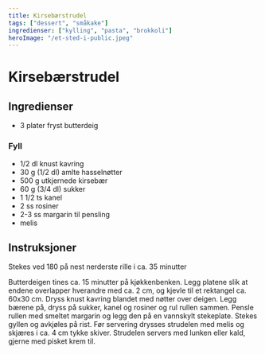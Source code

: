 ```yaml
---
title: Kirsebærstrudel
tags: ["dessert", "småkake"]
ingredienser: ["kylling", "pasta", "brokkoli"]
heroImage: "/et-sted-i-public.jpeg"
---
```


# Kirsebærstrudel

## Ingredienser

- 3 plater fryst butterdeig

### Fyll

- 1/2 dl knust kavring
- 30 g (1/2 dl) amlte hasselnøtter
- 500 g utkjernede kirsebær
- 60 g (3/4 dl) sukker
- 1 1/2 ts kanel
- 2 ss rosiner
- 2-3 ss margarin til pensling
- melis

## Instruksjoner

Stekes ved 180 på nest nerderste rille i ca. 35 minutter

Butterdeigen tines ca. 15 minutter på kjøkkenbenken. Legg platene slik at endene overlapper hverandre med ca. 2 cm, og kjevle til et rektangel ca. 60x30 cm. Dryss knust kavring blandet med nøtter over deigen. Legg bærene på, dryss på sukker, kanel og rosiner og rul rullen sammen. Pensle rullen med smeltet margarin og legg den på en vannskylt stekeplate. Stekes gyllen og avkjøles på rist. Før servering drysses strudelen med melis og skjæres i ca. 4 cm tykke skiver. Strudelen servers med lunken eller kald, gjerne med pisket krem til.
